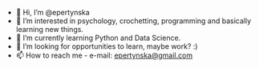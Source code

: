- 👋 Hi, I’m @epertynska
- 👀 I’m interested in psychology, crochetting, programming and basically learning new things.
- 🌱 I’m currently learning Python and Data Science.
- 💞️ I’m looking for opportunities to learn, maybe work? :)
- 📫 How to reach me - e-mail: epertynska@gmail.com
